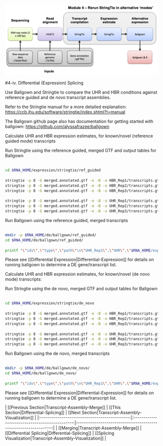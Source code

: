 ![RNA-seq Flowchart - Module 5](Images/RNA-seq_Flowchart5.png)

#4-iv. Differential (Expression) Splicing

Use Ballgown and Stringtie to compare the UHR and HBR conditions against reference guided and de novo transcript assemblies.

Refer to the Stringtie manual for a more detailed explanation:
https://ccb.jhu.edu/software/stringtie/index.shtml?t=manual

The Ballgown github page also has documentation for getting started with ballgown:
https://github.com/alyssafrazee/ballgown
	
Calculate UHR and HBR expression estimates, for known/novel (reference guided mode) transcripts

Run Stringtie using the reference guided, merged GTF and output tables for Ballgown

```bash

cd $RNA_HOME/expression/stringtie/ref_guided

stringtie -p 8 -G merged.annotated.gtf -e -B -o HBR_Rep1/transcripts.gtf $RNA_ALIGN_DIR/HBR_Rep1.bam
stringtie -p 8 -G merged.annotated.gtf -e -B -o HBR_Rep2/transcripts.gtf $RNA_ALIGN_DIR/HBR_Rep2.bam
stringtie -p 8 -G merged.annotated.gtf -e -B -o HBR_Rep3/transcripts.gtf $RNA_ALIGN_DIR/HBR_Rep3.bam

stringtie -p 8 -G merged.annotated.gtf -e -B -o UHR_Rep1/transcripts.gtf $RNA_ALIGN_DIR/UHR_Rep1.bam
stringtie -p 8 -G merged.annotated.gtf -e -B -o UHR_Rep2/transcripts.gtf $RNA_ALIGN_DIR/UHR_Rep2.bam
stringtie -p 8 -G merged.annotated.gtf -e -B -o UHR_Rep3/transcripts.gtf $RNA_ALIGN_DIR/UHR_Rep3.bam

```

Run Ballgown using the reference guided, merged transcripts

```bash

mkdir -p $RNA_HOME/de/ballgown/ref_guided/
cd $RNA_HOME/de/ballgown/ref_guided/

printf "\"ids\",\"type\",\"path\"\n\"UHR_Rep1\",\"UHR\",\"$RNA_HOME/expression/stringtie/ref_guided/UHR_Rep1\"\n\"UHR_Rep2\",\"UHR\",\"$RNA_HOME/expression/stringtie/ref_guided/UHR_Rep2\"\n\"UHR_Rep3\",\"UHR\",\"$RNA_HOME/expression/stringtie/ref_guided/UHR_Rep3\"\n\"HBR_Rep1\",\"HBR\",\"$RNA_HOME/expression/stringtie/ref_guided/HBR_Rep1\"\n\"HBR_Rep2\",\"HBR\",\"$RNA_HOME/expression/stringtie/ref_guided/HBR_Rep2\"\n\"HBR_Rep3\",\"HBR\",\"$RNA_HOME/expression/stringtie/ref_guided/HBR_Rep3\"\n" > UHR_vs_HBR.csv

```

Please see [[Differential Expression|Differential-Expression]] for details on running ballgown to determine a DE gene/transcript list.

Calculate UHR and HBR expression estimates, for known/novel (de novo mode) transcripts:

Run Stringtie using the de novo, merged GTF and output tables for Ballgown


```bash

cd $RNA_HOME/expression/stringtie/de_novo

stringtie -p 8 -G merged.annotated.gtf -e -B -o HBR_Rep1/transcripts.gtf $RNA_ALIGN_DIR/HBR_Rep1.bam
stringtie -p 8 -G merged.annotated.gtf -e -B -o HBR_Rep2/transcripts.gtf $RNA_ALIGN_DIR/HBR_Rep2.bam
stringtie -p 8 -G merged.annotated.gtf -e -B -o HBR_Rep3/transcripts.gtf $RNA_ALIGN_DIR/HBR_Rep3.bam

stringtie -p 8 -G merged.annotated.gtf -e -B -o UHR_Rep1/transcripts.gtf $RNA_ALIGN_DIR/UHR_Rep1.bam
stringtie -p 8 -G merged.annotated.gtf -e -B -o UHR_Rep2/transcripts.gtf $RNA_ALIGN_DIR/UHR_Rep2.bam
stringtie -p 8 -G merged.annotated.gtf -e -B -o UHR_Rep3/transcripts.gtf $RNA_ALIGN_DIR/UHR_Rep3.bam

```

Run Ballgown using the de novo, merged transcripts

```bash

mkdir -p $RNA_HOME/de/ballgown/de_novo/
cd $RNA_HOME/de/ballgown/de_novo/

printf "\"ids\",\"type\",\"path\"\n\"UHR_Rep1\",\"UHR\",\"$RNA_HOME/expression/stringtie/de_novo/UHR_Rep1\"\n\"UHR_Rep2\",\"UHR\",\"$RNA_HOME/expression/stringtie/de_novo/UHR_Rep2\"\n\"UHR_Rep3\",\"UHR\",\"$RNA_HOME/expression/stringtie/de_novo/UHR_Rep3\"\n\"HBR_Rep1\",\"HBR\",\"$RNA_HOME/expression/stringtie/de_novo/HBR_Rep1\"\n\"HBR_Rep2\",\"HBR\",\"$RNA_HOME/expression/stringtie/de_novo/HBR_Rep2\"\n\"HBR_Rep3\",\"HBR\",\"$RNA_HOME/expression/stringtie/de_novo/HBR_Rep3\"\n" > UHR_vs_HBR.csv

```

Please see [[Differential Expression|Differential-Expression]] for details on running ballgown to determine a DE gene/transcript list.

| [[Previous Section|Transcript-Assembly-Merge]] | [[This Section|Differential-Splicing]]          | [[Next Section|Transcript-Assembly-Visualization]]        |
|:----------------------------------------------:|:-----------------------------------------------:|:-----------------------------------------------------------------:|
| [[Merging|Transcript-Assembly-Merge]]          | [[Differential Splicing|Differential-Splicing]] | [[Splicing Visualization|Transcript-Assembly-Visualization]]  |
